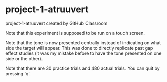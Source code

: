 # project-1-atruuvert
project-1-atruuvert created by GitHub Classroom

Note that this experiment is supposed to be run on a touch screen.

Note that the tone is now presented centrally instead of indicating on what side the target will appear. This was done to directly replicate past gap effect studies (it was my mistake before to have the tone presented on one side or the other).

Note that there are 30 practice trials and 480 actual trials. You can quit by pressing 'q'.
